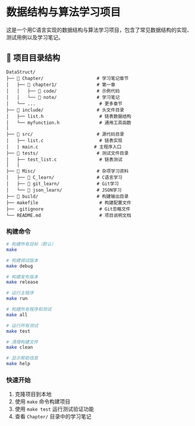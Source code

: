 # 数据结构与算法学习项目

这是一个用C语言实现的数据结构与算法学习项目，包含了常见数据结构的实现、测试用例以及学习笔记。

## 📁 项目目录结构

```
DataStruct/
├── 📁 Chapter/                    # 学习笔记章节
│   ├── 📁 chapter1/               # 第一章
│   │   ├── 📁 code/               # 示例代码
│   │   └── 📁 note/               # 学习笔记
│   └── ...                        # 更多章节
├── 📁 include/                    # 头文件目录
│   ├── list.h                     # 链表数据结构
│   └── myfunction.h               # 通用工具函数
|   
├── 📁 src/                        # 源代码目录
│   ├── list.c                     # 链表实现
│   | main.c                     # 主程序入口
├── 📁 tests/                      # 测试文件目录
│   ├── test_list.c                # 链表测试
│   |
├── 📁 Misc/                       # 杂项学习资料
│   ├── 📁 C_learn/                # C语言学习
│   ├── 📁 git_learn/              # Git学习
│   └── 📁 json_learn/             # JSON学习
├── 📁 build/                      # 构建输出目录
├── makefile                       # 构建配置文件
├── .gitignore                     # Git忽略文件
└── README.md                      # 项目说明文档
```

### 构建命令
```bash
# 构建所有目标（默认）
make

# 构建调试版本
make debug

# 构建发布版本
make release

# 运行主程序
make run

# 构建所有程序和测试
make all 

# 运行所有测试
make test

# 清理构建文件
make clean

# 显示帮助信息
make help
```

### 快速开始
1. 克隆项目到本地
2. 使用 `make` 命令构建项目
3. 使用 `make test` 运行测试验证功能
4. 查看 `Chapter/` 目录中的学习笔记

